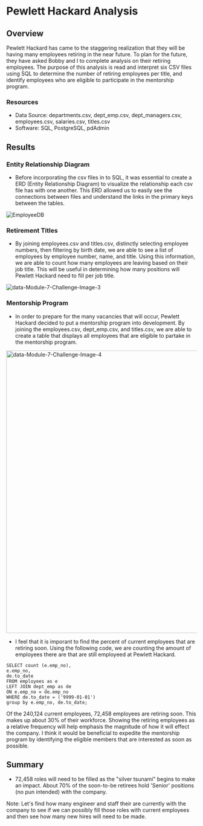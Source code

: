 # Pewlett Hackard Analysis

## Overview
Pewlett Hackard has came to the staggering realization that they will be having many employees retiring in the near future. To plan for the future, they have asked Bobby and I to complete analysis on their retiring employees. The purpose of this analysis is read and interpret six CSV files using SQL to determine the number of retiring employees per title, and identify employees who are eligible to participate in the mentorship program. 

### Resources
- Data Source: departments.csv, dept_emp.csv, dept_managers.csv, employees.csv, salaries.csv, titles.csv
- Software: SQL, PostgreSQL, pdAdmin

## Results
### Entity Relationship Diagram
- Before incorporating the csv files in to SQL, it was essential to create a ERD (Entity Relationship Diagram) to visualize the relationship each csv file has with one another. This ERD allowed us to easily see the connections between files and understand the links in the primary keys between the tables. 

![EmployeeDB](https://user-images.githubusercontent.com/109091887/190501552-a9a8fe92-fc0a-4d30-b067-56003145202b.png)

### Retirement Titles
- By joining employees.csv and titles.csv, distinctly selecting employee numbers, then filtering by birth date, we are able to see a list of employees by employee number, name, and title. Using this information, we are able to count how many employees are leaving based on their job title. This will be useful in determining how many positions will Pewlett Hackard need to fill per job title.

![data-Module-7-Challenge-Image-3](https://user-images.githubusercontent.com/109091887/190503481-dbbd8405-3601-4801-a072-a1dabee650b5.png)

### Mentorship Program
- In order to prepare for the many vacancies that will occur, Pewlett Hackard decided to put a mentorship program into development. By joining the employees.csv, dept_emp.csv, and titles.csv, we are able to create a table that displays all employees that are eligible to partake in the mentorship program.

<img width="748" alt="data-Module-7-Challenge-Image-4" src="https://user-images.githubusercontent.com/109091887/190506601-8e9f4aea-9352-4224-ad19-fe734efe2a74.png">

- I feel that it is imporant to find the percent of current employees that are retiring soon. Using the following code, we are counting the amount of employees there are that are still employeed at Pewlett Hackard.
```
SELECT count (e.emp_no),
e.emp_no,
de.to_date
FROM employees as e
LEFT JOIN dept_emp as de
ON e.emp_no = de.emp_no
WHERE de.to_date = ('9999-01-01')
group by e.emp_no, de.to_date;
```
Of the 240,124 current employees, 72,458 employees are retiring soon. This makes up about 30% of their workforce. Showing the retiring employees as a relative frequency will help emphasis the magnitude of how it will effect the company. I think it would be beneficial to expedite the mentorship program by identifying the eligible members that are interested as soon as possible. 

## Summary
- 72,458 roles will need to be filled as the "silver tsunami" begins to make an impact. About 70% of the soon-to-be retirees hold 'Senior' positions (no pun intended) with the company. 

Note: Let's find how many engineer and staff their are currently with the company to see if we can possibly fill those roles with current employees and then see how many new hires will need to be made. 

